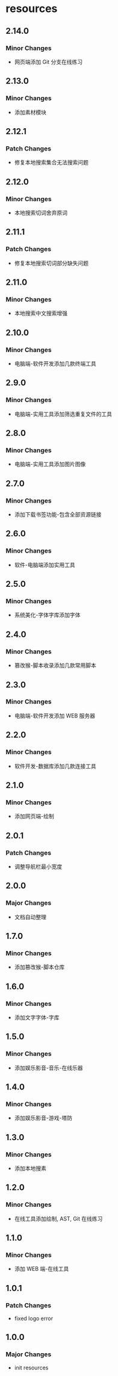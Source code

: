 # resources

## 2.14.0

### Minor Changes

- 网页端添加 Git 分支在线练习

## 2.13.0

### Minor Changes

- 添加素材模块

## 2.12.1

### Patch Changes

- 修复本地搜索集合无法搜索问题

## 2.12.0

### Minor Changes

- 本地搜索切词舍弃原词

## 2.11.1

### Patch Changes

- 修复本地搜索切词部分缺失问题

## 2.11.0

### Minor Changes

- 本地搜索中文搜索增强

## 2.10.0

### Minor Changes

- 电脑端-软件开发添加几款终端工具

## 2.9.0

### Minor Changes

- 电脑端-实用工具添加筛选重复文件的工具

## 2.8.0

### Minor Changes

- 电脑端-实用工具添加图片图像

## 2.7.0

### Minor Changes

- 添加下载书签功能-包含全部资源链接

## 2.6.0

### Minor Changes

- 软件-电脑端添加实用工具

## 2.5.0

### Minor Changes

- 系统美化-字体字库添加字体

## 2.4.0

### Minor Changes

- 篡改猴-脚本收录添加几款常用脚本

## 2.3.0

### Minor Changes

- 电脑端-软件开发添加 WEB 服务器

## 2.2.0

### Minor Changes

- 软件开发-数据库添加几款连接工具

## 2.1.0

### Minor Changes

- 添加网页端-绘制

## 2.0.1

### Patch Changes

- 调整导航栏最小宽度

## 2.0.0

### Major Changes

- 文档自动整理

## 1.7.0

### Minor Changes

- 添加篡改猴-脚本仓库

## 1.6.0

### Minor Changes

- 添加文字字体-字库

## 1.5.0

### Minor Changes

- 添加娱乐影音-音乐-在线乐器

## 1.4.0

### Minor Changes

- 添加娱乐影音-游戏-塔防

## 1.3.0

### Minor Changes

- 添加本地搜素

## 1.2.0

### Minor Changes

- 在线工具添加绘制, AST, Git 在线练习

## 1.1.0

### Minor Changes

- 添加 WEB 端-在线工具

## 1.0.1

### Patch Changes

- fixed logo error

## 1.0.0

### Major Changes

- init resources
